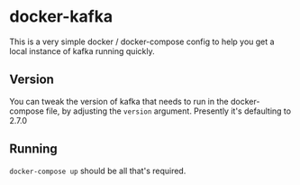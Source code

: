 # docker-kafka

This is a very simple docker / docker-compose config to help you get a local instance of kafka running quickly.

## Version
You can tweak the version of kafka that needs to run in the docker-compose file, by adjusting the `version` argument. Presently it's defaulting to 2.7.0

## Running

`docker-compose up` should be all that's required.